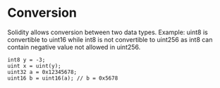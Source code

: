 # Conversion

Solidity allows conversion between two data types.
Example:
uint8 is convertible to uint16 while int8 is not convertible to uint256 as int8 can contain negative value not allowed in uint256.
```
int8 y = -3;
uint x = uint(y);
uint32 a = 0x12345678;
uint16 b = uint16(a); // b = 0x5678
```